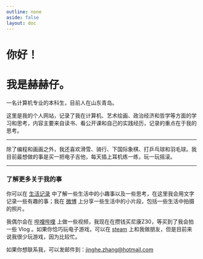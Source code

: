 ```yaml
---
outline: none
aside: false
layout: doc
---
```


# 你好！

# 我是赫赫仔。

一名计算机专业的本科生，目前人在山东青岛。

这里是我的个人网站，记录了我在计算机、艺术绘画、政治经济和哲学等方面的学习和思考，内容主要来自读书、看公开课和自己的实践经历，记录的重点在于我的思考。

---

除了编程和画画之外，我还喜欢滑雪、骑行、下国际象棋、打乒乓球和羽毛球。我目前最想做的事是买一把电子吉他，每天插上耳机练一练，玩一玩摇滚。

---

### 了解更多关于我的事 

你可以在 [生活记录](https://zjh.asia/life/) 中了解一些生活中的小趣事以及一些思考，在这里我会用文字记录一些有趣的事；我在 [微博](https://weibo.com/u/5535319573) 上分享一些生活中的小片段，包括一些生活中拍摄的照片。

我偶尔会在 [哔哩哔哩](https://space.bilibili.com/12034135?spm_id_from=333.1007.0.0) 上做一些视频，我现在在攒钱买尼康Z30，等买到了我会拍一些 Vlog 。如果你恰巧玩电子游戏，可以在 [steam](https://steamcommunity.com/id/venusxk6214/) 上和我做朋友，但是目前来说我很少玩游戏，因为比较忙。

如果你想联系我，可以发邮件到：[jinghe.zhang@hotmail.com](mailto:jinghe.zhang@hotmail.com)
